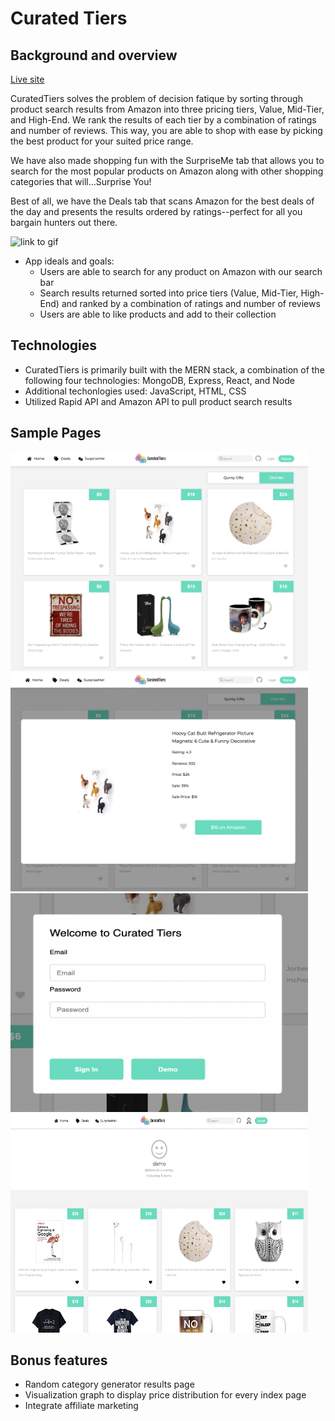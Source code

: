 # Curated Tiers

## Background and overview

[Live site](https://curated-tiers.herokuapp.com/#/)

CuratedTiers solves the problem of decision fatique by sorting through product search results from Amazon into three pricing tiers, Value, Mid-Tier, and High-End. We rank the results of each tier by a combination of ratings and number of reviews. This way, you are able to shop with ease by picking the best product for your suited price range.

We have also made shopping fun with the SurpriseMe tab that allows you to search for the most popular products on Amazon along with other shopping categories that will...Surprise You!

Best of all, we have the Deals tab that scans Amazon for the best deals of the day and presents the results ordered by ratings--perfect for all you bargain hunters out there.

![link to gif](https://github.com/jamhanpar/curatedtiers/blob/main/frontend/public/curated_tiers_gif.gif)

- App ideals and goals: 
  - Users are able to search for any product on Amazon with our search bar
  - Search results returned sorted into price tiers (Value, Mid-Tier, High-End) and ranked by a combination of ratings and number of reviews
  - Users are able to like products and add to their collection

## Technologies
- CuratedTiers is primarily built with the MERN stack, a combination of the following four technologies: MongoDB, Express, React, and Node
- Additional techonlogies used: JavaScript, HTML, CSS 
- Utilized Rapid API and Amazon API to pull product search results

## Sample Pages
<img width="476px" height="350px" src="https://github.com/jamhanpar/curatedtiers/blob/main/frontend/public/ss-surprise-me.png">&nbsp;&nbsp;&nbsp;&nbsp;&nbsp;<img width="476px" height="350px" src="https://github.com/jamhanpar/curatedtiers/blob/main/frontend/public/ss-show-page.png">
<img width="476px" height="350px" src="https://github.com/jamhanpar/curatedtiers/blob/main/frontend/public/ss-log-in-modal.png">&nbsp;&nbsp;&nbsp;&nbsp;&nbsp;<img width="476px" height="350px" src="https://github.com/jamhanpar/curatedtiers/blob/main/frontend/public/ss-collections-page.png">

## Bonus features 
- Random category generator results page
- Visualization graph to display price distribution for every index page
- Integrate affiliate marketing

